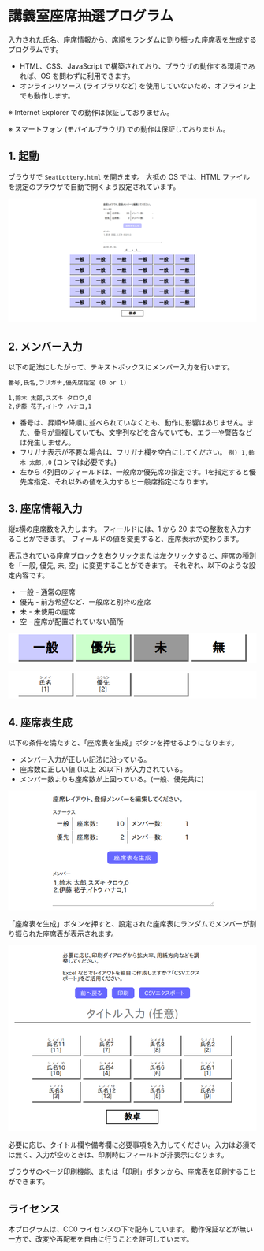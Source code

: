 # 講義室座席抽選プログラム

入力された氏名、座席情報から、席順をランダムに割り振った座席表を生成するプログラムです。

* HTML、CSS、JavaScript で構築されており、ブラウザの動作する環境であれば、OS を問わずに利用できます。
* オンラインリソース (ライブラリなど) を使用していないため、オフライン上でも動作します。

※ Internet Explorer での動作は保証しておりません。

※ スマートフォン (モバイルブラウザ) での動作は保証しておりません。

## 1. 起動

ブラウザで `SeatLottery.html` を開きます。
大抵の OS では、HTML ファイルを規定のブラウザで自動で開くよう設定されています。

![Screen - Top](./doc/screen-1-top.png)

## 2. メンバー入力

以下の記法にしたがって、テキストボックスにメンバー入力を行います。

```txt
番号,氏名,フリガナ,優先席指定 (0 or 1)
```

```txt
1,鈴木 太郎,スズキ タロウ,0
2,伊藤 花子,イトウ ハナコ,1
```

* 番号は、昇順や降順に並べられていなくとも、動作に影響はありません。また、番号が重複していても、文字列などを含んでいても、エラーや警告などは発生しません。
* フリガナ表示が不要な場合は、フリガナ欄を空白にしてください。 `例) 1,鈴木 太郎,,0` (コンマは必要です。)
* 左から 4列目のフィールドは、一般席か優先席の指定です。1を指定すると優先席指定、それ以外の値を入力すると一般席指定になります。

## 3. 座席情報入力

縦x横の座席数を入力します。
フィールドには、1 から 20 までの整数を入力することができます。
フィールドの値を変更すると、座席表示が変わります。

表示されている座席ブロックを右クリックまたは左クリックすると、座席の種別を「一般, 優先, 未, 空」に変更することができます。
それぞれ、以下のような設定内容です。

* 一般 - 通常の座席
* 優先 - 前方希望など、一般席と別枠の座席
* 未 - 未使用の座席
* 空 - 座席が配置されていない箇所

![Screen - Seat sample (edit)](./doc/screen-2-seatedit.png)

![Screen - Seat sample (result)](./doc/screen-3-seatsample.png)

## 4. 座席表生成

以下の条件を満たすと、「座席表を生成」ボタンを押せるようになります。

* メンバー入力が正しい記法に沿っている。
* 座席数に正しい値 (1以上 20以下) が入力されている。
* メンバー数よりも座席数が上回っている。(一般、優先共に)

![Screen - Seat table generate](./doc/screen-4-generate.png)

「座席表を生成」ボタンを押すと、設定された座席表にランダムでメンバーが割り振られた座席表が表示されます。

![Screen - Result](./doc/screen-5-result.png)

必要に応じ、タイトル欄や備考欄に必要事項を入力してください。入力は必須では無く、入力が空のときは、印刷時にフィールドが非表示になります。

ブラウザのページ印刷機能、または「印刷」ボタンから、座席表を印刷することができます。

## ライセンス

本プログラムは、CC0 ライセンスの下で配布しています。
動作保証などが無い一方で、改変や再配布を自由に行うことを許可しています。
